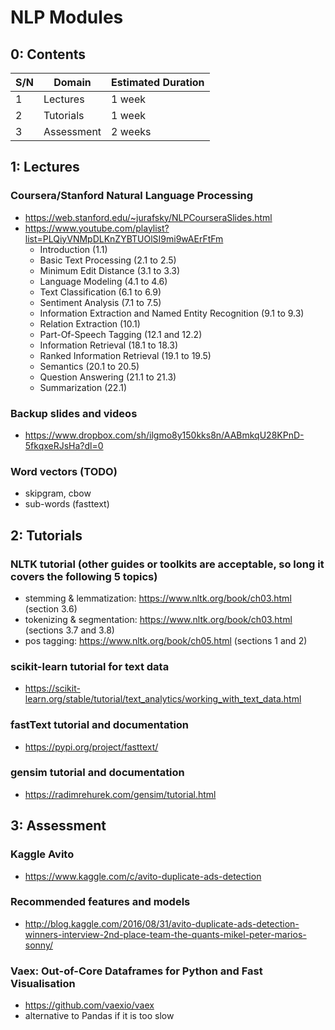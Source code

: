 #   NLP Modules

##  0: Contents
| S/N | Domain     | Estimated Duration |
| --- | ---------- | ------------------ |
| 1   | Lectures   | 1 week             |
| 2   | Tutorials  | 1 week             |
| 3   | Assessment | 2 weeks            |



##  1: Lectures

### Coursera/Stanford Natural Language Processing
*   https://web.stanford.edu/~jurafsky/NLPCourseraSlides.html
*   https://www.youtube.com/playlist?list=PLQiyVNMpDLKnZYBTUOlSI9mi9wAErFtFm
    *   Introduction (1.1)
    *   Basic Text Processing (2.1 to 2.5)
    *   Minimum Edit Distance (3.1 to 3.3)
    *   Language Modeling (4.1 to 4.6)
    *   Text Classification (6.1 to 6.9)
    *   Sentiment Analysis (7.1 to 7.5)
    *   Information Extraction and Named Entity Recognition (9.1 to 9.3)
    *   Relation Extraction (10.1)
    *   Part-Of-Speech Tagging (12.1 and 12.2)
    *   Information Retrieval (18.1 to 18.3)
    *   Ranked Information Retrieval (19.1 to 19.5)
    *   Semantics (20.1 to 20.5)
    *   Question Answering (21.1 to 21.3)
    *   Summarization (22.1)


### Backup slides and videos
*   https://www.dropbox.com/sh/ilgmo8y150kks8n/AABmkqU28KPnD-5fkqxeRJsHa?dl=0


### Word vectors (TODO)
*   skipgram, cbow
*   sub-words (fasttext)


##  2: Tutorials

### NLTK tutorial (other guides or toolkits are acceptable, so long it covers the following 5 topics)
*   stemming & lemmatization: https://www.nltk.org/book/ch03.html (section 3.6)
*   tokenizing & segmentation: https://www.nltk.org/book/ch03.html (sections 3.7 and 3.8)
*   pos tagging: https://www.nltk.org/book/ch05.html (sections 1 and 2)


### scikit-learn tutorial for text data
*   https://scikit-learn.org/stable/tutorial/text_analytics/working_with_text_data.html


### fastText tutorial and documentation
*   https://pypi.org/project/fasttext/


### gensim tutorial and documentation
*   https://radimrehurek.com/gensim/tutorial.html



##  3: Assessment

### Kaggle Avito
*   https://www.kaggle.com/c/avito-duplicate-ads-detection


### Recommended features and models
*   http://blog.kaggle.com/2016/08/31/avito-duplicate-ads-detection-winners-interview-2nd-place-team-the-quants-mikel-peter-marios-sonny/


### Vaex: Out-of-Core Dataframes for Python and Fast Visualisation
*   https://github.com/vaexio/vaex
*   alternative to Pandas if it is too slow
